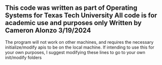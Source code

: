 This code was written as part of Operating Systems for Texas Tech University
All code is for academic use and purposes only
Written by Cameron Alonzo 3/19/2024
---
The program will not work on other machines, and requires the necessary initialize/modify apis to be on the local machine.
If intending to use this for your own purposes, I suggest modifying these lines to go to your own init/modify folders
